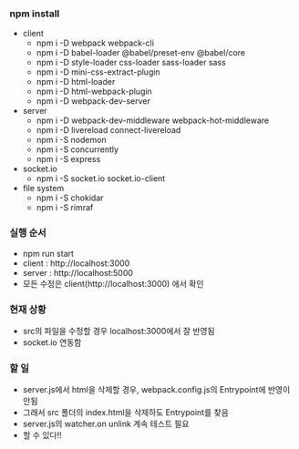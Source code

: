 ### npm install

- client
  - npm i -D webpack webpack-cli
  - npm i -D babel-loader @babel/preset-env @babel/core
  - npm i -D style-loader css-loader sass-loader sass
  - npm i -D mini-css-extract-plugin
  - npm i -D html-loader
  - npm i -D html-webpack-plugin
  - npm i -D webpack-dev-server
- server
  - npm i -D webpack-dev-middleware webpack-hot-middleware
  - npm i -D livereload connect-livereload
  - npm i -S nodemon
  - npm i -S concurrently
  - npm i -S express
- socket.io
  - npm i -S socket.io socket.io-client
- file system
  - npm i -S chokidar
  - npm i -S rimraf

### 실행 순서

- npm run start
- client : http://localhost:3000
- server : http://localhost:5000
- 모든 수정은 client(http://localhost:3000) 에서 확인

### 현재 상황

- src의 파일을 수정할 경우 localhost:3000에서 잘 반영됨
- socket.io 연동함

### 할 일

- server.js에서 html을 삭제할 경우, webpack.config.js의 Entrypoint에 반영이 안됨
- 그래서 src 폴더의 index.html을 삭제하도 Entrypoint를 찾음
- server.js의 watcher.on unlink 계속 테스트 필요
- 할 수 있다!!
